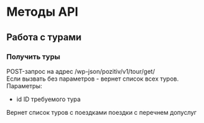 
# Методы API

## Работа с турами

### Получить туры
POST-запрос на адрес /wp-json/pozitiv/v1/tour/get/  
Если вызвать без параметров - вернет список всех туров.  
Параметры:  
- id    ID требуемого тура  

Вернет список туров с поездками поездки с перечнем допуслуг

